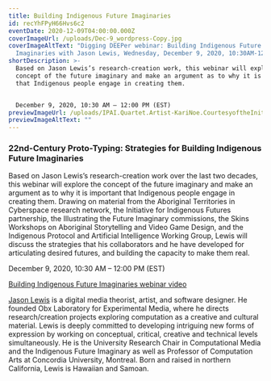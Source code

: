 ```yaml
---
title: Building Indigenous Future Imaginaries
id: recYhFPyH66Hvs6c2
eventDate: 2020-12-09T04:00:00.000Z
coverImageUrl: /uploads/Dec-9_wordpress-Copy.jpg
coverImageAltText: "Digging DEEPer webinar: Building Indigenous Future
  Imaginaries with Jason Lewis, Wednesday, December 9, 2020, 10:30AM-12PM (EST)"
shortDescription: >-
  Based on Jason Lewis’s research-creation work, this webinar will explore the
  concept of the future imaginary and make an argument as to why it is important
  that Indigenous people engage in creating them.


  December 9, 2020, 10:30 AM – 12:00 PM (EST)
previewImageUrl: /uploads/IPAI.Quartet.Artist-KariNoe.CourtesyoftheInitiativeforIndigenousFutures1.png
previewImageAltText: ""
---
```

### **22nd-Century Proto-Typing: Strategies for Building Indigenous Future Imaginaries**

Based on Jason Lewis’s research-creation work over the last two decades, this webinar will explore the concept of the future imaginary and make an argument as to why it is important that Indigenous people engage in creating them. Drawing on material from the Aboriginal Territories in Cyberspace research network, the Initiative for Indigenous Futures partnership, the Illustrating the Future Imaginary commissions, the Skins Workshops on Aboriginal Storytelling and Video Game Design, and the Indigenous Protocol and Artificial Intelligence Working Group, Lewis will discuss the strategies that his collaborators and he have developed for articulating desired futures, and building the capacity to make them real.

December 9, 2020, 10:30 AM – 12:00 PM (EST)

[Building Indigenous Future Imaginaries webinar video](https://youtu.be/R4FME84Sn2I)

[Jason Lewis](http://jasonlewis.org/) is a digital media theorist, artist, and software designer. He founded Obx Laboratory for Experimental Media, where he directs research/creation projects exploring computation as a creative and cultural material. Lewis is deeply committed to developing intriguing new forms of expression by working on conceptual, critical, creative and technical levels simultaneously. He is the University Research Chair in Computational Media and the Indigenous Future Imaginary as well as Professor of Computation Arts at Concordia University, Montreal. Born and raised in northern California, Lewis is Hawaiian and Samoan.
